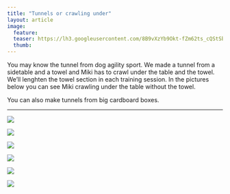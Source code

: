 ```yaml
---
title: "Tunnels or crawling under"
layout: article
image:
  feature:
  teaser: https://lh3.googleusercontent.com/8B9vXzYb9Okt-fZm62ts_cQStSbpS3wqoleUio4bXlw=w245
  thumb:
---
```


You may know the tunnel from dog agility sport. We made a tunnel from a sidetable and a towel and Miki has to crawl under the table and the towel. We’ll lenghten the towel section in each training session. In the pictures below you can see Miki crawling under the table without the towel.

You can also make tunnels from big cardboard boxes.

---

[![](https://lh3.googleusercontent.com/ezwkp4ZIsv2TdG8fJgUq9duGPjJttDUve3BUl1P76V0=w800)](https://lh3.googleusercontent.com/ezwkp4ZIsv2TdG8fJgUq9duGPjJttDUve3BUl1P76V0=s0)

[![](https://lh3.googleusercontent.com/hezugJcNw4yQmhZvJUxU2bWRJQ7PUxc_kuI-uUQIC-o=w800)](https://lh3.googleusercontent.com/hezugJcNw4yQmhZvJUxU2bWRJQ7PUxc_kuI-uUQIC-o=s0)

[![](https://lh3.googleusercontent.com/1eGvXyOLgz_a6QfWDyd1jDX6nRJPgCgU3c66j7Kr1Nc=w800)](https://lh3.googleusercontent.com/1eGvXyOLgz_a6QfWDyd1jDX6nRJPgCgU3c66j7Kr1Nc=s0)

[![](https://lh3.googleusercontent.com/n55Fuz6u-gPA_4T4ljIFjcq5JdjzhZBCFJjYOGGMnA=w800)](https://lh3.googleusercontent.com/n55Fuz6u-gPA_4T4ljIFjcq5JdjzhZBCFJjYOGGMnA=s0)

[![](https://lh3.googleusercontent.com/SmwCaXduzLUAxrK54CNDUYZbQyS-_KK00oSnDhrYErg=w800)](https://lh3.googleusercontent.com/SmwCaXduzLUAxrK54CNDUYZbQyS-_KK00oSnDhrYErg=s0)

[![](https://lh3.googleusercontent.com/3WRe5qDDJGI5qxh38MOytldJQapyNU-U-Ta8q-UgzVU=w800)](https://lh3.googleusercontent.com/3WRe5qDDJGI5qxh38MOytldJQapyNU-U-Ta8q-UgzVU=s0)
